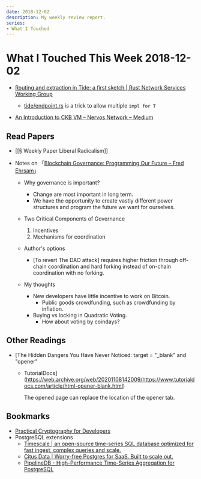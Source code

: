 ```yaml
---
date: 2018-12-02
description: My weekly review report.
series:
- What I Touched
---
```


# What I Touched This Week 2018-12-02


* [Routing and extraction in Tide: a first sketch | Rust Network Services
  Working
  Group](https://rustasync.github.io/team/2018/10/16/tide-routing.html)
    * [tide/endpoint.rs](https://github.com/rust-net-web/tide/blob/853f6204c5ce6b103dddc46d332b3e4426baef5a/src/endpoint.rs)
      is a trick to allow multiple `impl for T`

* [An Introduction to CKB VM – Nervos Network
  – Medium](https://medium.com/nervosnetwork/an-introduction-to-ckb-vm-9d95678a7757)

## Read Papers

- [[§ Weekly Paper Liberal Radicalism]]
- Notes on 「[Blockchain Governance: Programming Our Future – Fred
  Ehrsam](https://medium.com/@FEhrsam/blockchain-governance-programming-our-future-c3bfe30f2d74)」

    - Why governance is important?
        - Change are most important in long term.
        - We have the opportunity to create vastly different power structures and program the future we want for ourselves.
    - Two Critical Components of Governance
        1. Incentives
        2. Mechanisms for coordination

    - Author's options

        - [To revert The DAO attack] requires higher friction through  off-chain coordination and hard forking instead of on-chain coordination with no forking.

    - My thoughts

        - New developers have little incentive to work on Bitcoin.
            - Public goods crowdfunding, such as crowdfunding by inflation.
        - Buying vs locking in Quadratic Voting.
            - How about voting by coindays?

## Other Readings

* [The Hidden Dangers You Have Never Noticed: target = "\_blank" and "opener"
  - TutorialDocs](https://web.archive.org/web/20201108142009/https://www.tutorialdocs.com/article/html-opener-blank.html)

    The opened page can replace the location of the opener tab.

## Bookmarks

* [Practical Cryptography for Developers](https://cryptobook.nakov.com/)
* PostgreSQL extensions
    * [Timescale | an open-source time-series SQL database optimized for fast ingest, complex queries and scale.](https://www.timescale.com/)
    * [Citus Data | Worry-free Postgres for SaaS. Built to scale out.](https://www.citusdata.com/)
    * [PipelineDB - High-Performance Time-Series Aggregation for PostgreSQL](https://github.com/pipelinedb/pipelinedb)
